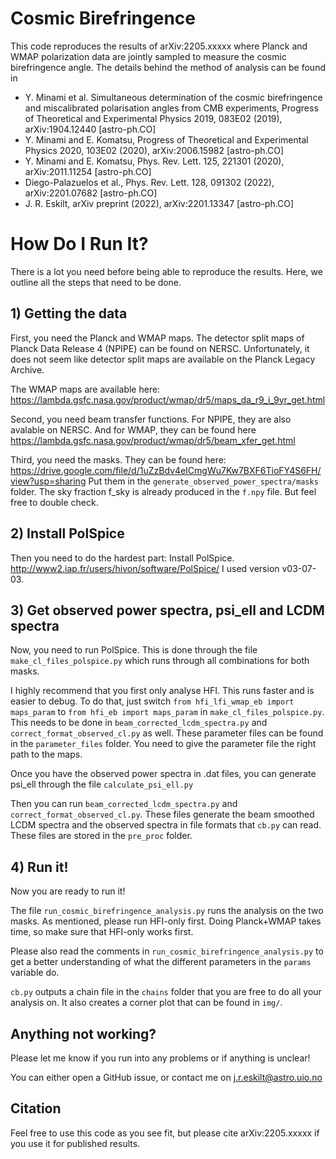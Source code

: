 # Cosmic Birefringence

This code reproduces the results of arXiv:2205.xxxxx where Planck and WMAP polarization data are jointly sampled
to measure the cosmic birefringence angle. The details behind the method of analysis can be found in 

* Y. Minami et al. Simultaneous determination of the cosmic birefringence and miscalibrated polarisation angles from CMB experiments,
Progress of Theoretical and Experimental Physics 2019, 083E02 (2019), arXiv:1904.12440 [astro-ph.CO]
* Y. Minami and E. Komatsu, Progress of Theoretical and Experimental Physics 2020, 103E02 (2020),
arXiv:2006.15982 [astro-ph.CO]
* Y. Minami and E. Komatsu, Phys. Rev. Lett. 125, 221301 (2020), arXiv:2011.11254 [astro-ph.CO]
* Diego-Palazuelos et al., Phys. Rev. Lett. 128, 091302 (2022), arXiv:2201.07682 [astro-ph.CO]
* J. R. Eskilt, arXiv preprint (2022), arXiv:2201.13347 [astro-ph.CO]

# How Do I Run It?

There is a lot you need before being able to reproduce the results. Here, we outline all the steps that need to be done.

## 1) Getting the data
First, you need the Planck and WMAP maps. The detector split maps of Planck Data Release 4 (NPIPE) can be found on NERSC.
Unfortunately, it does not seem like detector split maps are available on the Planck Legacy Archive.

The WMAP maps are available here: https://lambda.gsfc.nasa.gov/product/wmap/dr5/maps_da_r9_i_9yr_get.html

Second, you need beam transfer functions. For NPIPE, they are also avalable on NERSC.
And for WMAP, they can be found here https://lambda.gsfc.nasa.gov/product/wmap/dr5/beam_xfer_get.html

Third, you need the masks. They can be found here: https://drive.google.com/file/d/1uZzBdv4eICmgWu7Kw7BXF6TioFY4S6FH/view?usp=sharing
Put them in the `generate_observed_power_spectra/masks` folder. The sky fraction f_sky is already produced in the `f.npy` file. But feel free to double check.

## 2) Install PolSpice

Then you need to do the hardest part: Install PolSpice. http://www2.iap.fr/users/hivon/software/PolSpice/
I used version v03-07-03.

## 3) Get observed power spectra, psi_ell and LCDM spectra

Now, you need to run PolSpice. This is done through the file `make_cl_files_polspice.py` which runs
through all combinations for both masks.

I highly recommend that you first only analyse HFI. This runs faster and is easier to debug.
To do that, just switch `from hfi_lfi_wmap_eb import maps_param` to `from hfi_eb import maps_param` in `make_cl_files_polspice.py`.
This needs to be done in `beam_corrected_lcdm_spectra.py` and `correct_format_observed_cl.py` as well.
These parameter files can be found in the `parameter_files` folder. You need to give the parameter file
the right path to the maps.

Once you have the observed power spectra in .dat files, you can generate psi_ell through the file `calculate_psi_ell.py`

Then you can run `beam_corrected_lcdm_spectra.py` and `correct_format_observed_cl.py`. These files
generate the beam smoothed LCDM spectra and the observed spectra in file formats that `cb.py` can read.
These files are stored in the `pre_proc` folder.

## 4) Run it!

Now you are ready to run it!

The file `run_cosmic_birefringence_analysis.py` runs the analysis on the two masks.
As mentioned, please run HFI-only first. Doing Planck+WMAP takes time,
so make sure that HFI-only works first.

Please also read the comments in `run_cosmic_birefringence_analysis.py` to get a better
understanding of what the different parameters in the `params` variable do.

`cb.py` outputs a chain file in the `chains` folder that you are free to do all your analysis on.
It also creates a corner plot that can be found in `img/`.

## Anything not working?
Please let me know if you run into any problems or if anything is unclear!

You can either open a GitHub issue, or contact me on j.r.eskilt@astro.uio.no

## Citation

Feel free to use this code as you see fit, but please cite arXiv:2205.xxxxx if you use it for published results.